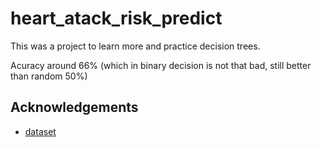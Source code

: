 # heart_atack_risk_predict

This was a project to learn more and practice decision trees.

Acuracy around 66% (which in binary decision is not that bad, still better than random 50%)

## Acknowledgements

 - [dataset](https://www.kaggle.com/datasets/rashikrahmanpritom/heart-attack-analysis-prediction-dataset)

